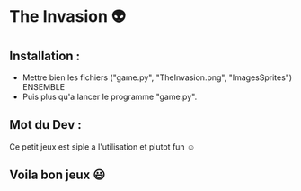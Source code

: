 # The Invasion 👽
## Installation :
- Mettre bien les fichiers ("game.py", "TheInvasion.png", "ImagesSprites") ENSEMBLE
- Puis plus qu'a lancer le programme "game.py".
## Mot du Dev :
Ce petit jeux est siple a l'utilisation et plutot fun ☺️
## Voila bon jeux 😃
